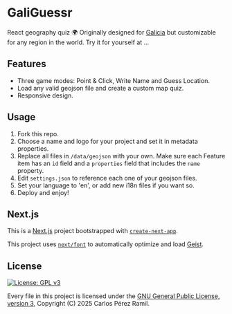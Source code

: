 # GaliGuessr

React geography quiz 🌍 Originally designed for [Galicia](https://en.wikipedia.org/wiki/Galicia_(Spain)) but customizable for any region in the world. Try it for yourself at ...

## Features

- Three game modes: Point & Click, Write Name and Guess Location.
- Load any valid geojson file and create a custom map quiz.
- Responsive design.

## Usage

1. Fork this repo.
2. Choose a name and logo for your project and set it in metadata properties.
3. Replace all files in `/data/geojson` with your own. Make sure each Feature item has an `id` field and a `properties` field that includes the `name` property.
4. Edit `settings.json` to reference each one of your geojson files.
5. Set your language to 'en', or add new i18n files if you want so.
6. Deploy and enjoy!

## Next.js

This is a [Next.js](https://nextjs.org) project bootstrapped with [`create-next-app`](https://nextjs.org/docs/app/api-reference/cli/create-next-app).

This project uses [`next/font`](https://nextjs.org/docs/app/building-your-application/optimizing/fonts) to automatically optimize and load [Geist](https://vercel.com/font).

## License

[![License: GPL v3](https://img.shields.io/badge/License-GPL%20v3-blue.svg)](https://www.gnu.org/licenses/gpl-3.0)

Every file in this project is licensed under the [GNU General Public License, version 3](https://www.gnu.org/licenses/gpl-3.0), Copyright (C) 2025 Carlos Pérez Ramil.
